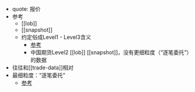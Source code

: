 - quote: 报价
- 参考
  - [[lob]]
  - [[snapshot]]
  - 约定俗成Level1 - Level3含义
    - [参考](https://www.investopedia.com/terms/l/level3.asp)
    - 中国期货Level2 [[lob]] [[snapshot]]，没有更细粒度（“逐笔委托”）的数据
- 往往和[[trade-data]]相对
- 最细粒度：“逐笔委托”
  - [参考](https://www.htsec.com/jfimg/colimg/upload/20211229/85181640762667184.pdf)